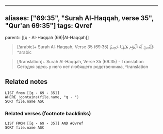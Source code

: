 
---
aliases: ["69:35", "Surah Al-Haqqah, verse 35", "Qur'an 69:35"]
tags: Qvref
---

parent:: [[q - Al-Haqqah (69)|Al-Haqqah]]

> [!arabic]+ Surah Al-Haqqah, Verse 35 (69:35)
> <span class="quran-arabic">فَلَيْسَ لَهُ ٱلْيَوْمَ هَـٰهُنَا حَمِيمٌ</span>
^arabic

> [!translation]+ Surah Al-Haqqah, Verse 35 (69:35) - Translation
> Сегодня здесь у него нет любящего родственника,
^translation



## Related notes
```dataview
LIST from [[q - 69 - 35]]
WHERE !contains(file.name, "q - ")
SORT file.name ASC
```

### Related verses (footnote backlinks)
```dataview
LIST FROM [[q - 69 - 35]] AND #Qvref
SORT file.name ASC
```

